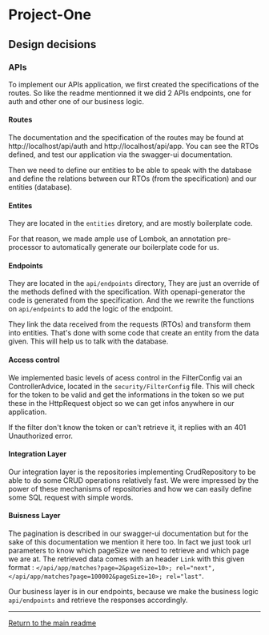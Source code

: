 # Project-One
## Design decisions

### APIs
To implement our APIs application, we first created the specifications of the routes. So like the readme mentionned it we did 2 APIs endpoints, one for auth and other one of our business logic.

#### Routes
The documentation and the specification of the routes may be found at  http://localhost/api/auth and  http://localhost/api/app.
You can see the RTOs defined, and test our application via the swagger-ui documentation.

Then we need to define our entities to be able to speak with the database and define the relations between our RTOs (from the specification) and our entities (database).
#### Entites

They are located in the `entities` diretory, and are mostly boilerplate code.

For that reason, we made ample use of Lombok, an annotation pre-processor to automatically generate our boilerplate code for us.

#### Endpoints
They are located in the `api/endpoints` directory, They are just an override of the methods defined with the specification. With openapi-generator the code is generated from the specification. And the we rewrite the functions on `api/endpoints` to add the logic of the endpoint.

They link the data received from the requests (RTOs) and transform them into entities. That's done with some code that create an entity from the data given. This will help us to talk with the database.


#### Access control

We implemented basic levels of acess control in the FilterConfig vai an ControllerAdvice, located in the `security/FilterConfig` file. This will check for the token to be valid and get the informations in the token so we put these in the HttpRequest object so we can get infos anywhere in our application.

If the filter don't know the token or can't retrieve it, it replies with an 401 Unauthorized error. 

#### Integration Layer

Our integration layer is the repositories implementing CrudRepository to be able to do some CRUD operations relatively fast. We were impressed by the power of these mechanisms of repositories and how we can easily define some SQL request with simple words.

#### Buisness Layer

The pagination is described in our swagger-ui documentation but for the sake of this documentation we mention it here too. In fact we just took url parameters to know which pageSize we need to retrieve and which page we are at. 
The retrieved data comes with an header `Link` with this given format : `</api/app/matches?page=2&pageSize=10>; rel="next", </api/app/matches?page=100002&pageSize=10>; rel="last"`.

Our business layer is in our endpoints, because we make the business logic `api/endpoints` and retrieve the responses accordingly. 

---
[Return to the main readme](https://github.com/capito27/Teaching-HEIGVD-AMT-2019-Project-Two/blob/master/README.md)
